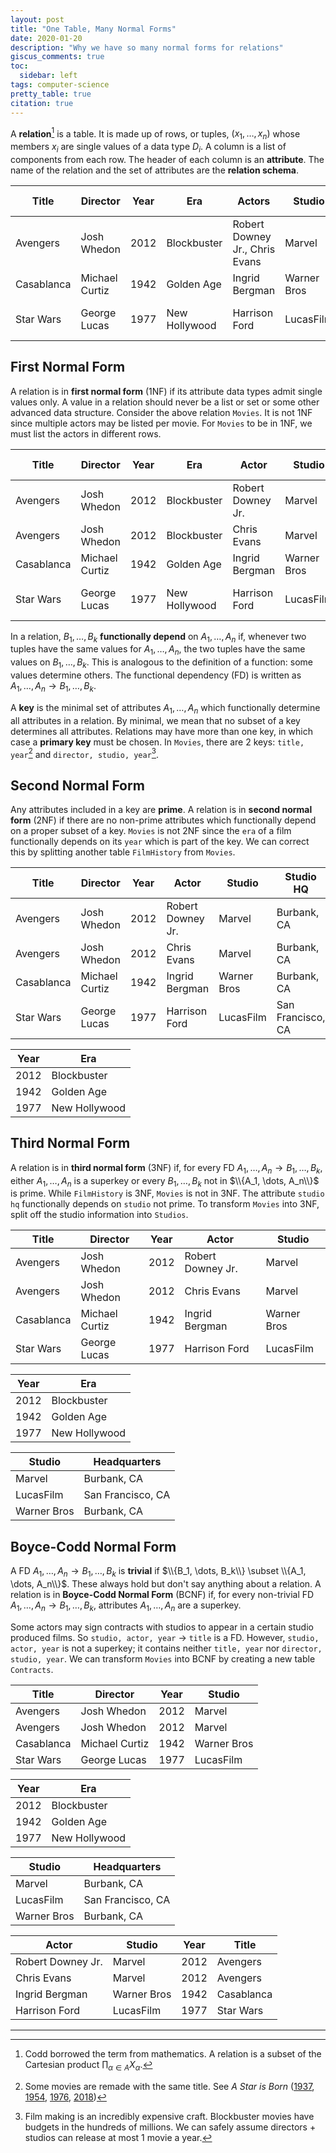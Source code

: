 ```yaml
---
layout: post
title: "One Table, Many Normal Forms"
date: 2020-01-20
description: "Why we have so many normal forms for relations"
giscus_comments: true
toc:
  sidebar: left
tags: computer-science
pretty_table: true
citation: true
---
```


A **relation**[^1] is a table. It is made up of rows, or tuples, $(x_1, \dots, x_n)$ whose members $x_i$ are single values of a data type $D_i$. A column is a list of components from each row. The header of each column is an **attribute**. The name of the relation and the set of attributes are the **relation schema**.

| Title      | Director       | Year | Era           | Actors                         | Studio      | Studio HQ         |
| ---------- | -------------- | ---- | ------------- | ------------------------------ | ----------- | ----------------- |
| Avengers   | Josh Whedon    | 2012 | Blockbuster   | Robert Downey Jr., Chris Evans | Marvel      | Burbank, CA       |
| Casablanca | Michael Curtiz | 1942 | Golden Age    | Ingrid Bergman                 | Warner Bros | Burbank, CA       |
| Star Wars  | George Lucas   | 1977 | New Hollywood | Harrison Ford                  | LucasFilm   | San Francisco, CA |

## First Normal Form

A relation is in **first normal form** (1NF) if its attribute data types admit single values only. A value in a relation should never be a list or set or some other advanced data structure. Consider the above relation `Movies`. It is not 1NF since multiple actors may be listed per movie. For `Movies` to be in 1NF, we must list the actors in different rows.

| Title      | Director       | Year | Era           | Actor             | Studio      | Studio HQ         |
| ---------- | -------------- | ---- | ------------- | ----------------- | ----------- | ----------------- |
| Avengers   | Josh Whedon    | 2012 | Blockbuster   | Robert Downey Jr. | Marvel      | Burbank, CA       |
| Avengers   | Josh Whedon    | 2012 | Blockbuster   | Chris Evans       | Marvel      | Burbank, CA       |
| Casablanca | Michael Curtiz | 1942 | Golden Age    | Ingrid Bergman    | Warner Bros | Burbank, CA       |
| Star Wars  | George Lucas   | 1977 | New Hollywood | Harrison Ford     | LucasFilm   | San Fransisco, CA |

In a relation, $B_1, \dots, B_k$ **functionally depend** on $A_1, \dots, A_n$ if, whenever two tuples have the same values for $A_1, \dots, A_n$, the two tuples have the same values on $B_1, \dots, B_k$. This is analogous to the definition of a function: some values determine others. The functional dependency (FD) is written as $A_1, \dots, A_n \to B_1, \dots, B_k$.

A **key** is the minimal set of attributes $A_1, \dots, A_n$ which functionally determine all attributes in a relation. By minimal, we mean that no subset of a key determines all attributes. Relations may have more than one key, in which case a **primary key** must be chosen. In `Movies`, there are 2 keys: `title, year`[^2] and `director, studio, year`[^3].

## Second Normal Form

Any attributes included in a key are **prime**. A relation is in **second normal form** (2NF) if there are no non-prime attributes which functionally depend on a proper subset of a key. `Movies` is not 2NF since the `era` of a film functionally depends on its `year` which is part of the key. We can correct this by splitting another table `FilmHistory` from `Movies`.

| Title      | Director       | Year | Actor             | Studio      | Studio HQ         |
| ---------- | -------------- | ---- | ----------------- | ----------- | ----------------- |
| Avengers   | Josh Whedon    | 2012 | Robert Downey Jr. | Marvel      | Burbank, CA       |
| Avengers   | Josh Whedon    | 2012 | Chris Evans       | Marvel      | Burbank, CA       |
| Casablanca | Michael Curtiz | 1942 | Ingrid Bergman    | Warner Bros | Burbank, CA       |
| Star Wars  | George Lucas   | 1977 | Harrison Ford     | LucasFilm   | San Francisco, CA |

| Year | Era           |
| ---- | ------------- |
| 2012 | Blockbuster   |
| 1942 | Golden Age    |
| 1977 | New Hollywood |

## Third Normal Form

A relation is in **third normal form** (3NF) if, for every FD $A_1, \dots, A_n \to B_1, \dots, B_k$, either $A_1, \dots, A_n$ is a superkey or every $B_1, \dots, B_k$ not in $\\{A_1, \dots, A_n\\}$ is prime. While `FilmHistory` is 3NF, `Movies` is not in 3NF. The attribute `studio hq` functionally depends on `studio` not prime. To transform `Movies` into 3NF, split off the studio information into `Studios`.

| Title      | Director       | Year | Actor             | Studio      |
| ---------- | -------------- | ---- | ----------------- | ----------- |
| Avengers   | Josh Whedon    | 2012 | Robert Downey Jr. | Marvel      |
| Avengers   | Josh Whedon    | 2012 | Chris Evans       | Marvel      |
| Casablanca | Michael Curtiz | 1942 | Ingrid Bergman    | Warner Bros |
| Star Wars  | George Lucas   | 1977 | Harrison Ford     | LucasFilm   |

| Year | Era           |
| ---- | ------------- |
| 2012 | Blockbuster   |
| 1942 | Golden Age    |
| 1977 | New Hollywood |

| Studio      | Headquarters      |
| ----------- | ----------------- |
| Marvel      | Burbank, CA       |
| LucasFilm   | San Francisco, CA |
| Warner Bros | Burbank, CA       |

## Boyce-Codd Normal Form

A FD $A_1, \dots, A_n \to B_1, \dots, B_k$ is **trivial** if $\\{B_1, \dots, B_k\\} \subset \\{A_1, \dots, A_n\\}$. These always hold but don't say anything about a relation. A relation is in **Boyce-Codd Normal Form** (BCNF) if, for every non-trivial FD $A_1, \dots, A_n \to B_1, \dots, B_k$, attributes $A_1, \dots, A_n$ are a superkey.

Some actors may sign contracts with studios to appear in a certain studio produced films. So `studio, actor, year` $\to$ `title` is a FD. However, `studio, actor, year` is not a superkey; it contains neither `title, year` nor `director, studio, year`. We can transform `Movies` into BCNF by creating a new table `Contracts`.

| Title      | Director       | Year | Studio      |
| ---------- | -------------- | ---- | ----------- |
| Avengers   | Josh Whedon    | 2012 | Marvel      |
| Avengers   | Josh Whedon    | 2012 | Marvel      |
| Casablanca | Michael Curtiz | 1942 | Warner Bros |
| Star Wars  | George Lucas   | 1977 | LucasFilm   |

| Year | Era           |
| ---- | ------------- |
| 2012 | Blockbuster   |
| 1942 | Golden Age    |
| 1977 | New Hollywood |

| Studio      | Headquarters      |
| ----------- | ----------------- |
| Marvel      | Burbank, CA       |
| LucasFilm   | San Francisco, CA |
| Warner Bros | Burbank, CA       |

| Actor             | Studio      | Year | Title      |
| ----------------- | ----------- | ---- | ---------- |
| Robert Downey Jr. | Marvel      | 2012 | Avengers   |
| Chris Evans       | Marvel      | 2012 | Avengers   |
| Ingrid Bergman    | Warner Bros | 1942 | Casablanca |
| Harrison Ford     | LucasFilm   | 1977 | Star Wars  |

---

[^1]: Codd borrowed the term from mathematics. A relation is a subset of the Cartesian product $\prod_{\alpha \in A} X_\alpha$.
[^2]: Some movies are remade with the same title. See *A Star is Born* ([1937](), [1954](), [1976](), [2018]())
[^3]: Film making is an incredibly expensive craft. Blockbuster movies have budgets in the hundreds of millions. We can safely assume directors + studios can release at most 1 movie a year.
